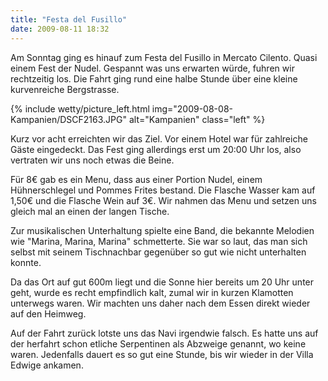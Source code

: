 ```yaml
---
title: "Festa del Fusillo"
date: 2009-08-11 18:32
---
```

Am Sonntag ging es hinauf zum Festa del Fusillo in Mercato Cilento. Quasi einem Fest der Nudel. Gespannt was uns erwarten würde, fuhren wir rechtzeitig los. Die Fahrt ging rund eine halbe Stunde über eine kleine kurvenreiche Bergstrasse.

<!--more-->

{% include wetty/picture_left.html img="2009-08-08-Kampanien/DSCF2163.JPG" alt="Kampanien" class="left" %}

Kurz vor acht erreichten wir das Ziel. Vor einem Hotel war für zahlreiche Gäste eingedeckt. Das Fest ging allerdings erst um 20:00 Uhr los, also vertraten wir uns noch etwas die Beine.

Für 8€ gab es ein Menu, dass aus einer Portion Nudel, einem Hühnerschlegel und Pommes Frites bestand. Die Flasche Wasser kam auf 1,50€ und die Flasche Wein auf 3€. Wir nahmen das Menu und setzen uns gleich mal an einen der langen Tische.

Zur musikalischen Unterhaltung spielte eine Band, die bekannte Melodien wie "Marina, Marina, Marina" schmetterte. Sie war so laut, das man sich selbst mit seinem Tischnachbar gegenüber so gut wie nicht unterhalten konnte.

Da das Ort auf gut 600m liegt und die Sonne hier bereits um 20 Uhr unter geht, wurde es recht empfindlich kalt, zumal wir in kurzen Klamotten unterwegs waren. Wir machten uns daher nach dem Essen direkt wieder auf den Heimweg.

Auf der Fahrt zurück lotste uns das Navi irgendwie falsch. Es hatte uns auf der herfahrt schon etliche Serpentinen als Abzweige genannt, wo keine waren. Jedenfalls dauert es so gut eine Stunde, bis wir wieder in der Villa Edwige ankamen.
